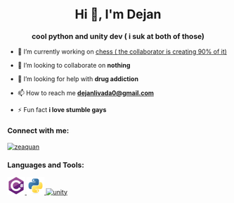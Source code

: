 <h1 align="center">Hi 👋, I'm Dejan</h1>
<h3 align="center">cool python and unity dev ( i suk at both of those)</h3>

- 🔭 I’m currently working on [chess ( the collaborator is creating 90% of it)](https://github.com/Luka98122/Chess)

- 👯 I’m looking to collaborate on **nothing**

- 🤝 I’m looking for help with **drug addiction**

- 📫 How to reach me **dejanlivada0@gmail.com**

- ⚡ Fun fact **i love stumble gays**

<h3 align="left">Connect with me:</h3>
<p align="left">
<a href="https://www.youtube.com/c/zeaquan" target="blank"><img align="center" src="https://raw.githubusercontent.com/rahuldkjain/github-profile-readme-generator/master/src/images/icons/Social/youtube.svg" alt="zeaquan" height="30" width="40" /></a>
</p>

<h3 align="left">Languages and Tools:</h3>
<p align="left"> <a href="https://www.w3schools.com/cs/" target="_blank" rel="noreferrer"> <img src="https://raw.githubusercontent.com/devicons/devicon/master/icons/csharp/csharp-original.svg" alt="csharp" width="40" height="40"/> </a> <a href="https://www.python.org" target="_blank" rel="noreferrer"> <img src="https://raw.githubusercontent.com/devicons/devicon/master/icons/python/python-original.svg" alt="python" width="40" height="40"/> </a> <a href="https://unity.com/" target="_blank" rel="noreferrer"> <img src="https://www.vectorlogo.zone/logos/unity3d/unity3d-icon.svg" alt="unity" width="40" height="40"/> </a> </p>
